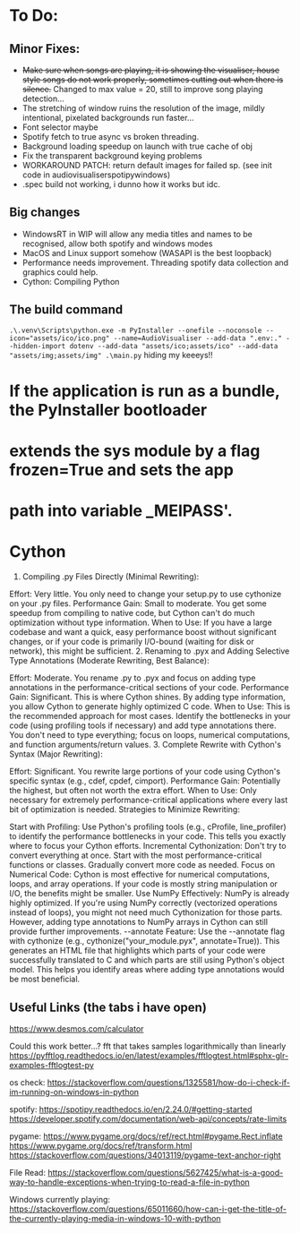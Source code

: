 # To Do:
## Minor Fixes:
- ~~Make sure when songs are playing, it is showing the visualiser, house style songs do not work properly, sometimes cutting out when there is silence.~~ Changed to max value = 20, still to improve song playing detection...
- The stretching of window ruins the resolution of the image, mildly intentional, pixelated backgrounds run faster...
- Font selector maybe
- Spotify fetch to true async vs broken threading.
- Background loading speedup on launch with true cache of obj
- Fix the transparent background keying problems
- WORKAROUND PATCH: return default images for failed sp. (see init code in audiovisualiserspotipywindows)
- .spec build not working, i dunno how it works but idc.
## Big changes
- WindowsRT in WIP will allow any media titles and names to be recognised, allow both spotify and windows modes
- MacOS and Linux support somehow (WASAPI is the best loopback)
- Performance needs improvement. Threading spotify data collection and graphics could help.
- Cython: Compiling Python


## The build command
`.\.venv\Scripts\python.exe -m PyInstaller --onefile --noconsole --icon="assets/ico/ico.png" --name=AudioVisualiser --add-data ".env:." --hidden-import dotenv --add-data "assets/ico;assets/ico" --add-data "assets/img;assets/img" .\main.py`
hiding my keeeys!!

# If the application is run as a bundle, the PyInstaller bootloader
# extends the sys module by a flag frozen=True and sets the app 
# path into variable _MEIPASS'.


# Cython
1. Compiling .py Files Directly (Minimal Rewriting):

Effort: Very little. You only need to change your setup.py to use cythonize on your .py files.
Performance Gain: Small to moderate. You get some speedup from compiling to native code, but Cython can't do much optimization without type information.
When to Use: If you have a large codebase and want a quick, easy performance boost without significant changes, or if your code is primarily I/O-bound (waiting for disk or network), this might be sufficient.
2. Renaming to .pyx and Adding Selective Type Annotations (Moderate Rewriting, Best Balance):

Effort: Moderate. You rename .py to .pyx and focus on adding type annotations in the performance-critical sections of your code.
Performance Gain: Significant. This is where Cython shines. By adding type information, you allow Cython to generate highly optimized C code.
When to Use: This is the recommended approach for most cases. Identify the bottlenecks in your code (using profiling tools if necessary) and add type annotations there. You don't need to type everything; focus on loops, numerical computations, and function arguments/return values.
3. Complete Rewrite with Cython's Syntax (Major Rewriting):

Effort: Significant. You rewrite large portions of your code using Cython's specific syntax (e.g., cdef, cpdef, cimport).
Performance Gain: Potentially the highest, but often not worth the extra effort.
When to Use: Only necessary for extremely performance-critical applications where every last bit of optimization is needed.
Strategies to Minimize Rewriting:

Start with Profiling: Use Python's profiling tools (e.g., cProfile, line_profiler) to identify the performance bottlenecks in your code. This tells you exactly where to focus your Cython efforts.
Incremental Cythonization: Don't try to convert everything at once. Start with the most performance-critical functions or classes. Gradually convert more code as needed.
Focus on Numerical Code: Cython is most effective for numerical computations, loops, and array operations. If your code is mostly string manipulation or I/O, the benefits might be smaller.
Use NumPy Effectively: NumPy is already highly optimized. If you're using NumPy correctly (vectorized operations instead of loops), you might not need much Cythonization for those parts. However, adding type annotations to NumPy arrays in Cython can still provide further improvements.
--annotate Feature: Use the --annotate flag with cythonize (e.g., cythonize("your_module.pyx", annotate=True)). This generates an HTML file that highlights which parts of your code were successfully translated to C and which parts are still using Python's object model. This helps you identify areas where adding type annotations would be most beneficial.



## Useful Links (the tabs i have open)
https://www.desmos.com/calculator

Could this work better...? fft that takes samples logarithmically than linearly
https://pyfftlog.readthedocs.io/en/latest/examples/fftlogtest.html#sphx-glr-examples-fftlogtest-py

os check:
https://stackoverflow.com/questions/1325581/how-do-i-check-if-im-running-on-windows-in-python

spotify:
https://spotipy.readthedocs.io/en/2.24.0/#getting-started
https://developer.spotify.com/documentation/web-api/concepts/rate-limits

pygame:
https://www.pygame.org/docs/ref/rect.html#pygame.Rect.inflate
https://www.pygame.org/docs/ref/transform.html
https://stackoverflow.com/questions/34013119/pygame-text-anchor-right

File Read:
https://stackoverflow.com/questions/5627425/what-is-a-good-way-to-handle-exceptions-when-trying-to-read-a-file-in-python

Windows currently playing:
https://stackoverflow.com/questions/65011660/how-can-i-get-the-title-of-the-currently-playing-media-in-windows-10-with-python

